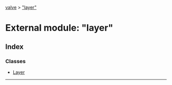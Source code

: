 [valve](../README.md) > ["layer"](../modules/_layer_.md)



# External module: "layer"

## Index

### Classes

* [Layer](../classes/_layer_.layer.md)



---
